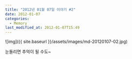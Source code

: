 ```yaml
---
title: "2012년 01월 07일 이야기 #2"
date: 2012-01-07
categories:
  - Memory
last_modified_at: 2012-01-07T15:49
---
```


![img]({{ site.baseurl }}/assets/images/md-20120107-02.jpg)

눈돌리면 추억이 될 수도~